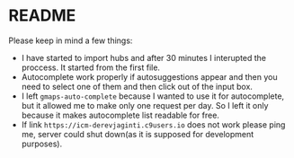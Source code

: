 # README

Please keep in mind a few things:
- I have started to import hubs and after 30 minutes I interupted the proccess. 
  It started from the first file.
- Autocomplete work properly if autosuggestions appear and then you need
  to select one of them and then click out of the input box.
- I left `gmaps-auto-complete` because I wanted to use it for autocomplete,
  but it allowed me to make only one request per day. So I left it only because
  it makes autocomplete list readable for free.
- If link `https://icm-derevjaginti.c9users.io` does not work please ping me, 
  server could shut down(as it is supposed for development purposes).